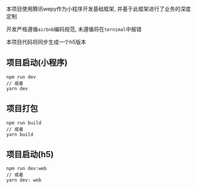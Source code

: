 
本项目使用腾讯wepy作为小程序开发基础框架, 并基于此框架进行了业务的深度定制

开发严格遵循`airbnb`编码规范, 未遵循将在`ternimal`中报错

本项目代码将同步生成一个h5版本

## 项目启动(小程序)

```
npm run dev
// 或者
yarn dev
```

## 项目打包

```
npm run build
// 或者
yarn build
```

## 项目启动(h5)

```
npm run dev:web
// 或者
yarn dev: web
```


